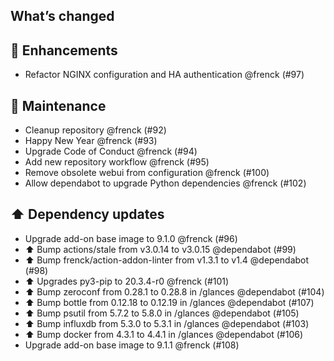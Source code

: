 ## What’s changed

## 🚀 Enhancements

- Refactor NGINX configuration and HA authentication @frenck (#97)

## 🧰 Maintenance

- Cleanup repository @frenck (#92)
- Happy New Year @frenck (#93)
- Upgrade Code of Conduct @frenck (#94)
- Add new repository workflow @frenck (#95)
- Remove obsolete webui from configuration @frenck (#100)
- Allow dependabot to upgrade Python dependencies @frenck (#102)

## ⬆️ Dependency updates

- Upgrade add-on base image to 9.1.0 @frenck (#96)
- ⬆️ Bump actions/stale from v3.0.14 to v3.0.15 @dependabot (#99)
- ⬆️ Bump frenck/action-addon-linter from v1.3.1 to v1.4 @dependabot (#98)
- ⬆ Upgrades py3-pip to 20.3.4-r0 @frenck (#101)
- ⬆️ Bump zeroconf from 0.28.1 to 0.28.8 in /glances @dependabot (#104)
- ⬆️ Bump bottle from 0.12.18 to 0.12.19 in /glances @dependabot (#107)
- ⬆️ Bump psutil from 5.7.2 to 5.8.0 in /glances @dependabot (#105)
- ⬆️ Bump influxdb from 5.3.0 to 5.3.1 in /glances @dependabot (#103)
- ⬆️ Bump docker from 4.3.1 to 4.4.1 in /glances @dependabot (#106)
- Upgrade add-on base image to 9.1.1 @frenck (#108)
